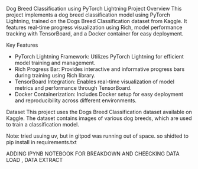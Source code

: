 Dog Breed Classification using PyTorch Lightning
Project Overview
This project implements a dog breed classification model using PyTorch Lightning, trained on the Dogs Breed Classification dataset from Kaggle. It features real-time progress visualization using Rich, model performance tracking with TensorBoard, and a Docker container for easy deployment.

Key Features
- PyTorch Lightning Framework: Utilizes PyTorch Lightning for efficient model training and management.
- Rich Progress Bar: Provides interactive and informative progress bars during training using Rich library.
- TensorBoard Integration: Enables real-time visualization of model metrics and performance through TensorBoard.
- Docker Containerization: Includes Docker setup for easy deployment and reproducibility across different environments.

Dataset
This project uses the Dogs Breed Classification dataset available on Kaggle. 
The dataset contains images of various dog breeds, which are used to train a classification model.

Note: tried usuing uv, but in gitpod was running out of space. so shidted to pip install in requirements.txt 

ADDING IPYNB NOTEBOOK FOR BREAKDOWN AND CHEECKING DATA LOAD , DATA EXTRACT 


